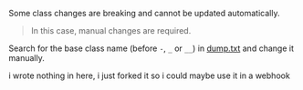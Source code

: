 Some class changes are breaking and cannot be updated automatically.

> In this case, manual changes are required.

Search for the base class name (before `-`, `_` or `__`) in [dump.txt](dump/dump.txt) and change it manually.

i wrote nothing in here, i just forked it so i could maybe use it in a webhook
